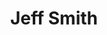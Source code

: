---
title: Jeff Smith
headshot: images/uploads/Jeff_Smith.jpg
jobTitle: Education Manager at Autodesk
description: Jeff Smith is a passionate industrial designer with nearly 20 years in the industry and a true TAW veteran, returning for the 4th time. He is currently the Education Program Manager at Autodesk. A diverse range of clients gives him the opportunity to work on a cross section of consumer products and markets. A strong supporter of design education, Smith was also an adjunct faculty member at the Art Institute of Ft. Lauderdale for eight years. Currently, he hosts workshops and events at ID programs around the US, such as Virginia Tech, RIT and Georgia Tech. He continues to be an inspiration and friend to the young design world.
speakerLink: 
---